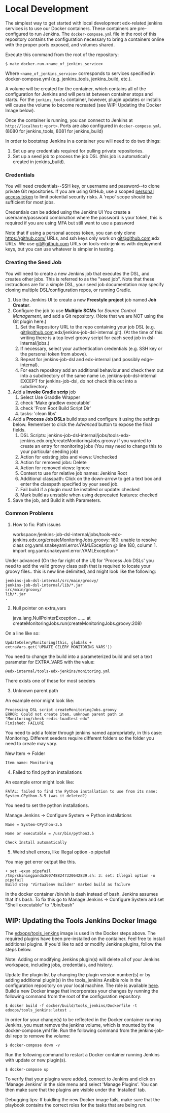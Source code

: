 # Local Development

The simplest way to get started with local development edx-related jenkins services is to use our Docker containers.
These containers are pre-configured to run Jenkins. The `docker-compose.yml` file in the root of this repository
contains the configuration necessary to bring a containers online with the proper ports exposed, and volumes shared.

Execute this command from the root of the repository:

    $ make docker.run.<name_of_jenkins_service>

Where `<name_of_jenkins_service>` corresponds to services specified in docker-compose.yml (e.g. jenkins_tools, jenkins_build, etc.).

A volume will be created for the container, which contains all of the configuration for Jenkins and will persist between
container stops and starts.  For the `jenkins_tools` container, however, plugin updates or installs will cause the
volume to become recreated (see WIP: Updating the Docker Image below).

Once the container is running, you can connect to Jenkins at `http://localhost:<port>`.  Ports are also configured in
`docker-compose.yml`. (8080 for jenkins_tools, 8081 for jenkins_build)

In order to bootstrap Jenkins in a container you will need to do two things:

1. Set up any credentials required for pulling private repositories.
2. Set up a seed job to process the job DSL (this job is automatically created in jenkins_build).

### Credentials

You will need credentials--SSH key, or username and password--to clone private Git repositories. If you are using 
 GitHub, use a scoped [personal access token](https://github.com/settings/tokens) to limit potential security risks. A 'repo' scope should be sufficient for most jobs. 

Credentials can be added using the Jenkins UI
You create a username/password combination where the password is your token, this is required if you are using MFA but still want to use a password

Note that if using a personal access token, you can only clone https://github.com/ URLs, and ssh keys only work on git@github.com:edx
URLs.  We use git@github.com URLs on tools-edx-jenkins with deployment keys, but you can use whatever is simpler in testing.

### Creating the Seed Job

You will need to create a new Jenkins job that executes the DSL, and creates other jobs. This is referred to as the
"seed job".  Note that these instructions are for a simple DSL, your seed job documentation may specify cloning multiple
DSL/configuration repos, or running Gradle.

1. Use the Jenkins UI to create a new **Freestyle project** job named **Job Creator**.
2. Configure the job to use **Multiple SCMs** for *Source Control Management*, and add a Git repository. (Note that we 
are NOT using the Git plugin here.)
    1. Set the Repository URL to the repo containing your job DSL (e.g. git@github.com:edx/jenkins-job-dsl-internal.git). (At the time of this writing there is a top level groovy script for each seed job in dsl-internal/jobs.)
    2. If necessary, select your authentication credentials (e.g. SSH key or the personal token from above).
    3. Repeat for jenkins-job-dsl and edx-internal (and possibly edge-internal).  
    4. For each repository add an additional behaviour and check them out into a subdirectory of the same name i.e. jenkins-job-dsl-internal
       EXCEPT for jenkins-job-dsl, do not check this out into a subdirectory.
4. Add a **Invoke Gradle scrip** job
    1. Select Use Graddle Wrapper
    1. check 'Make gradlew executable'
    2. check 'From Root Build Script Dir'
    3. tasks: 'clean libs'
5. Add a **Process Job DSLs** build step and configure it using the settings below. Remember to click the  *Advanced* 
button to expose the final fields.
    1. DSL Scripts: jenkins-job-dsl-internal/jobs/tools-edx-jenkins.edx.org/createMonitoringJobs.groovy
       if you wanted to create an entry for monitoring jobs (You may need to change this to your particular seeding job)
    2. Action for existing jobs and views: Unchecked
    3. Action for removed jobs: Delete
    4. Action for removed views: Ignore
    5. Context to use for relative job names: Jenkins Root
    6. Additional classpath: Click on the down-arrow to get a text box and enter the classpath specified by your seed job.
    7. Fail build if a plugin must be installed or update: checked
    8. Mark build as unstable when using deprecated features: checked
4. Save the job, and Build it with Parameters.

### Common Problems

1. How to fix: Path issues

    workspace:/jenkins-job-dsl-internal/jobs/tools-edx-jenkins.edx.org/createMonitoringJobs.groovy: 180: unable to resolve class org.yaml.snakeyaml.error.YAMLException
     @ line 180, column 1.
       import org.yaml.snakeyaml.error.YAMLException
       ^

Under advanced (On the far right of the UI) for 'Process Job DSLs' you need to add the valid groovy class path that is required to locate your groovy files.. this is new line delimited, and might look like the following:  

    jenkins-job-dsl-internal/src/main/groovy/
    jenkins-job-dsl-internal/lib/*.jar
    src/main/groovy/
    lib/*.jar
    .

2. Null pointer on extra_vars
    
    java.lang.NullPointerException
    ......
    at createMonitoringJobs.run(createMonitoringJobs.groovy:208)


On a line like so:

    UpdateCeleryMonitoring(this, globals + extraVars.get('UPDATE_CELERY_MONITORING_VARS'))


You need to change the build into a parameterized build
and set a text parameter for EXTRA_VARS with the value: 
    
    @edx-internal/tools-edx-jenkins/monitoring.yml

There exists one of these for most seeders

3. Unknown parent path

An example error might look like:

    Processing DSL script createMonitoringJobs.groovy
    ERROR: Could not create item, unknown parent path in "Monitoring/check-redis-loadtest-edx"
    Finished: FAILURE

You need to add a folder through jenkins named appropriately, in this case: Monitoring. 
Different seeders require different folders so the folder you need to create may vary.

New Item -> Folder

    Item name: Monitoring

4. Failed to find python installations

An example error might look like:

    FATAL: failed to find the Python installation to use from its name: System-CPython-3.5 (was it deleted?)

You need to set the python installations.

Manage Jenkins -> Configure System -> Python installations

    Name = System-CPython-3.5

    Home or executable = /usr/bin/python3.5

    Check Install automatically

5. Weird shell errors, like Illegal option -o pipefail

You may get error output like this.

    + set -exuo pipefail
    /tmp/shiningpanda3607488247320642839.sh: 3: set: Illegal option -o pipefail
    Build step 'Virtualenv Builder' marked build as failure

In the docker container /bin/sh is dash instead of bash. Jenkins assumes that
it's bash. To fix this go to Manage Jenkins -> Configure System and set
"Shell executable" to "/bin/bash"

## WIP: Updating the Tools Jenkins Docker Image

The [edxops/tools_jenkins](https://hub.docker.com/r/edxops/tools_jenkins/) image is used in the Docker steps above. The required plugins have been pre-installed on the container. Feel free to install additional plugins. If you'd like to add or modify Jenkins plugins, follow the steps below.

Note: Adding or modifying Jenkins plugin(s) will delete all of your Jenkins workspace, including jobs, credentials, and history.

Update the plugin list by changing the plugin version number(s) or by adding additional plugin(s) in the tools_jenkins Ansible role in the configuration repository on your local machine. The role is available [here](https://github.com/edx/configuration/blob/master/playbooks/roles/tools_jenkins/defaults/main.yml). Build a new Docker image that incorporates your changes by running the following command from the root of the configuration repository:

	$ docker build -f docker/build/tools_jenkins/Dockerfile -t edxops/tools_jenkins:latest .

In order for your change(s) to be reflected in the Docker container running Jenkins, you must remove the jenkins volume, which is mounted by the docker-compose.yml file. Run the following command from the jenkins-job-dsl repo to remove the volume:

	$ docker-compose down -v

Run the following command to restart a Docker container running Jenkins with update or new plugin(s).

	$ docker-compose up

To verify that your plugins were added, connect to Jenkins and click on 'Manage Jenkins' in the side menu and select 'Manage Plugins'. You can then make sure that the plugins are visible under the 'Installed' tab.

Debugging tips:
If buidling the new Docker image fails, make sure that the playbook contains the correct roles for the tasks that are being run.
